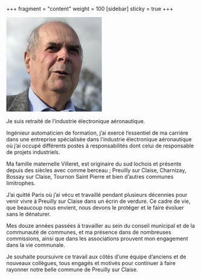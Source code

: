 +++
fragment = "content"
weight = 100
[sidebar]
  sticky = true
+++

<img src="photo.jpg" alt="" class="img-fluid rounded-circle border text-white">

Je suis retraité de l’industrie électronique aéronautique.

Ingénieur automaticien de formation, j’ai exercé l’essentiel de ma carrière dans une entreprise spécialisée dans 
l’industrie électronique aéronautique où j’ai occupé différents postes à responsabilités dont celui de responsable de 
projets industriels.

Ma famille maternelle Villeret, est originaire du sud lochois et présente depuis des siècles avec comme berceau ; 
Preuilly sur Claise, Charnizay, Bossay sur Claise, Tournon Saint Pierre et bien d’autres communes limitrophes.

J’ai quitté Paris où j’ai vécu et travaillé pendant plusieurs décennies pour venir vivre à Preuilly sur Claise dans un 
écrin de verdure. Ce cadre de vie, que beaucoup nous envient, nous devons le protéger et le faire évoluer sans le dénaturer.

Mes douze années passées à travailler au sein du conseil municipal et de la communauté de communes, et ma présence 
dans de nombreuses commissions, ainsi que dans les associations prouvent mon engagement dans la vie communale.

Je souhaite poursuivre ce travail aux côtés d’une équipe d’anciens et de nouveaux collègues, tous engagés et motivés 
pour continuer à faire rayonner notre belle commune de Preuilly sur Claise.
